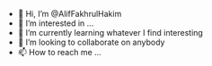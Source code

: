 - 👋 Hi, I’m @AlifFakhrulHakim
- 👀 I’m interested in ...
- 🌱 I’m currently learning whatever I find interesting
- 💞️ I’m looking to collaborate on anybody
- 📫 How to reach me ...

<!---
AlifFakhrulHakim/AlifFakhrulHakim is a ✨ special ✨ repository because its `README.md` (this file) appears on your GitHub profile.
You can click the Preview link to take a look at your changes.
--->
